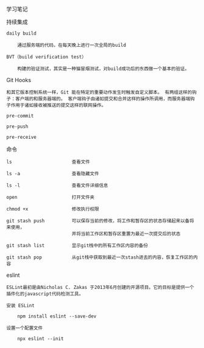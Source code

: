 学习笔记

持续集成

	daily build

		通过服务端的代码，在每天晚上进行一次全局的build

	BVT（build verification test）

		构建的验证测试，其实是一种猫冒烟测试，对build成功后的东西做一个基本的验证。

Git Hooks

	和其它版本控制系统一样，Git 能在特定的重要动作发生时触发自定义脚本。 有两组这样的钩子：客户端的和服务器端的。 客户端钩子由诸如提交和合并这样的操作所调用，而服务器端钩子作用于诸如接收被推送的提交这样的联网操作。

	pre-commit

	pre-push

	pre-receive

命令

	ls						查看文件

	ls -a					查看隐藏文件

	ls -l 					查看文件详细信息

	open					打开文件夹

	chmod +x 				修改执行权限

	git stash push 			可以保存当前的修改，将工作和暂存区的状态存储起来以备将来使用，
							并将当前工作区和暂存区重置为最近一次提交后的状态

	git stash list 			显示git栈中的所有工作区内容的备份

	git stash pop 			从git栈中获取到最近一次stash进去的内容，恢复工作区的内容

eslint

	ESLint最初是由Nicholas C. Zakas 于2013年6月创建的开源项目。它的目标是提供一个插件化的javascript代码检测工具。

	安装 ESLint

		npm install eslint --save-dev

	设置一个配置文件

		npx eslint --init

